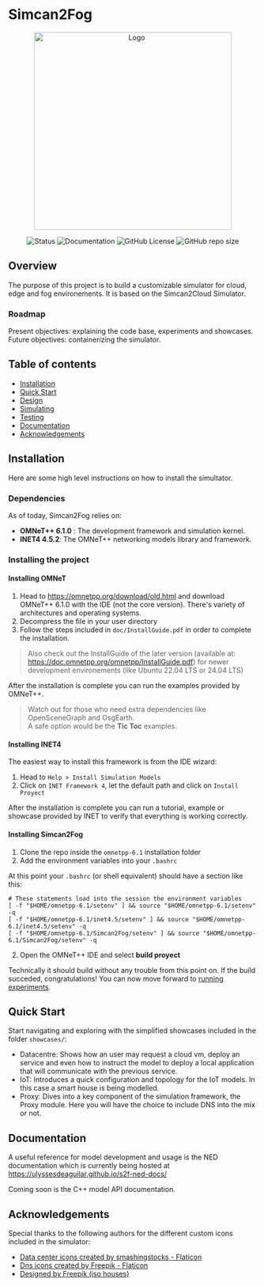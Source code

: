 # Simcan2Fog
<div align="center">

  <img src="docs/Simcan2Fog.png" alt="Logo" width="400"/>

  ![Status](https://img.shields.io/badge/status-build_passing-green.svg)
  ![Documentation](https://img.shields.io/badge/docs-on_progress-yellow.svg)
  ![GitHub License](https://img.shields.io/github/license/UlyssesDeAguilar/Simcan2Fog)
  ![GitHub repo size](https://img.shields.io/github/repo-size/UlyssesDeAguilar/Simcan2Fog)

</div>

## Overview
The purpose of this project is to build a customizable simulator for cloud, edge and fog environements. It is based on the Simcan2Cloud Simulator.

### Roadmap
Present objectives: explaining the code base, experiments and showcases.    
Future objectives: containerizing the simulator.

## Table of contents

* [Installation](#installation)
* [Quick Start](#quickstart)
* [Design][design]
* [Simulating][execution]
* [Testing][testing]
* [Documentation](#documentation)
* [Acknowledgements](#acknowledgements)

[design]: docs/design.md
[execution]: docs/execution.md
[testing]: docs/testing.md

## Installation
Here are some high level instructions on how to install the simultator.

### Dependencies
As of today, Simcan2Fog relies on:
* **OMNeT++ 6.1.0** : The development framework and simulation kernel.
* **INET4 4.5.2**: The OMNeT++ networking models library and framework.

### Installing the project

#### Installing OMNeT
1. Head to https://omnetpp.org/download/old.html and download OMNeT++ 6.1.0 with the IDE (not the core version). There's variety of architectures and operating systems.
2. Decompress the file in your user directory
3. Follow the steps included in ```doc/InstallGuide.pdf``` in order to complete the installation.
> Also check out the InstallGuide of the later version (available at: https://doc.omnetpp.org/omnetpp/InstallGuide.pdf) for newer development environements (like Ubuntu 22.04 LTS or 24.04 LTS)

After the installation is complete you can run the examples provided by OMNeT++. 
> Watch out for those who need extra dependencies like OpenSceneGraph and OsgEarth.  
A safe option would be the **Tic Toc** examples.

#### Installing INET4
The easiest way to install this framework is from the IDE wizard:
1. Head to `Help > Install Simulation Models`
2. Click on `INET Framework 4`, let the default path and click on `Install Proyect`

After the installation is complete you can run a tutorial, example or showcase provided by INET to verify that everything is working correctly.

#### Installing Simcan2Fog
1. Clone the repo inside the ```omnetpp-6.1``` installation folder
2. Add the environment variables into your ```.bashrc```

At this point your ```.bashrc``` (or shell equivalent) should have a section like this:
```
# These statements load into the session the environment variables
[ -f "$HOME/omnetpp-6.1/setenv" ] && source "$HOME/omnetpp-6.1/setenv" -q
[ -f "$HOME/omnetpp-6.1/inet4.5/setenv" ] && source "$HOME/omnetpp-6.1/inet4.5/setenv" -q
[ -f "$HOME/omnetpp-6.1/Simcan2Fog/setenv" ] && source "$HOME/omnetpp-6.1/Simcan2Fog/setenv" -q
```

2. Open the OMNeT++ IDE and select **build proyect**

Technically it should build without any trouble from this point on.
If the build succeded, congratulations! You can now move forward to [running experiments](./docs/usage.md).

## Quick Start
Start navigating and exploring with the simplified showcases included in the folder ```showcases/```:
+ Datacentre: Shows how an user may request a cloud vm, deploy an service and even how to instruct the model to deploy a local application that will communicate with the previous service.
+ IoT: Introduces a quick configuration and topology for the IoT models. In this case a smart house is being modelled.
+ Proxy: Dives into a key component of the simulation framework, the Proxy module. Here you will have the choice to include DNS into the mix or not.

## Documentation
A useful reference for model development and usage is the NED documentation which is currently being hosted at https://ulyssesdeaguilar.github.io/s2f-ned-docs/

Coming soon is the C++ model API documentation.

## Acknowledgements
Special thanks to the following authors for the different custom icons included in the simulator:

+ <a href="https://www.flaticon.com/free-icons/data-center" title="data center icons">Data center icons created by smashingstocks - Flaticon</a>
+ <a href="https://www.flaticon.com/free-icons/dns" title="dns icons">Dns icons created by Freepik - Flaticon</a>
+ <a href="https://www.freepik.com/free-vector/isometric-housing-collection_3327432.htm#fromView=search&page=1&position=49&uuid=7d5d5a3a-c4c3-4e0d-80f2-f18f719eca65" title="dns icons">Designed by Freepik (iso houses)</a>